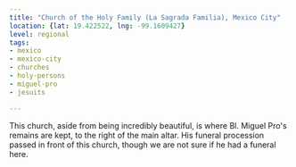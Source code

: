 ```yaml
---
title: "Church of the Holy Family (La Sagrada Familia), Mexico City"
location: {lat: 19.422522, lng: -99.1609427}
level: regional
tags:
- mexico
- mexico-city
- churches
- holy-persons
- miguel-pro
- jesuits

---
```



This church, aside from being incredibly beautiful, is where Bl. Miguel Pro's remains are kept, to the right of the main altar.  His funeral procession passed in front of this church, though we are not sure if he had a funeral here.


